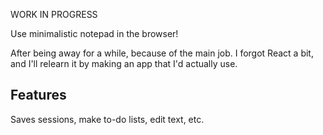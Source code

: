 WORK IN PROGRESS 

Use minimalistic notepad in the browser!

After being away for a while, because of the main job. I forgot React a bit, and I'll relearn it by making an app that I'd actually use.

## Features
Saves sessions, make to-do lists, edit text, etc.
